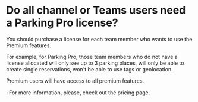 # Do all channel or Teams users need a Parking Pro license?

<p class="no-margin">You should purchase a license for each team member who wants to use the Premium features. </p>
<p class="no-margin"></p>
<p class="no-margin">For example, for Parking Pro, those team members who do not have a license allocated will only see up to 3 parking places, will only be able to create single reservations, won't be able to use tags or geolocation. </p>
<p class="no-margin"></p>
<p class="no-margin">Premium users will have access to all premium features. </p>
<p class="no-margin"></p>
<p class="no-margin">ℹ️ For more information, please, check out the <a target="_blank" class="intercom-content-link">pricing page</a>. </p>



